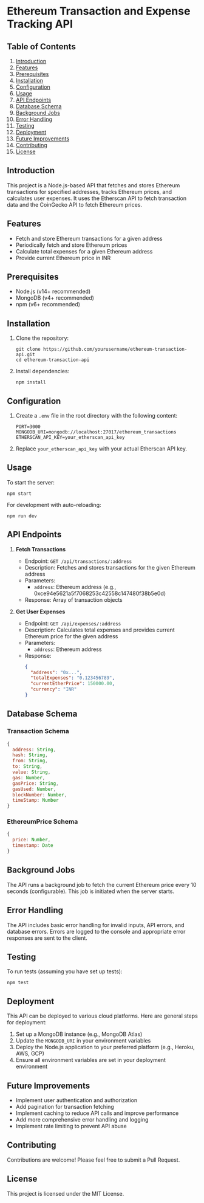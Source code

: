 # Ethereum Transaction and Expense Tracking API

## Table of Contents
1. [Introduction](#introduction)
2. [Features](#features)
3. [Prerequisites](#prerequisites)
4. [Installation](#installation)
5. [Configuration](#configuration)
6. [Usage](#usage)
7. [API Endpoints](#api-endpoints)
8. [Database Schema](#database-schema)
9. [Background Jobs](#background-jobs)
10. [Error Handling](#error-handling)
11. [Testing](#testing)
12. [Deployment](#deployment)
13. [Future Improvements](#future-improvements)
14. [Contributing](#contributing)
15. [License](#license)

## Introduction

This project is a Node.js-based API that fetches and stores Ethereum transactions for specified addresses, tracks Ethereum prices, and calculates user expenses. It uses the Etherscan API to fetch transaction data and the CoinGecko API to fetch Ethereum prices.

## Features

- Fetch and store Ethereum transactions for a given address
- Periodically fetch and store Ethereum prices
- Calculate total expenses for a given Ethereum address
- Provide current Ethereum price in INR

## Prerequisites

- Node.js (v14+ recommended)
- MongoDB (v4+ recommended)
- npm (v6+ recommended)

## Installation

1. Clone the repository:
   ```
   git clone https://github.com/yourusername/ethereum-transaction-api.git
   cd ethereum-transaction-api
   ```

2. Install dependencies:
   ```
   npm install
   ```

## Configuration

1. Create a `.env` file in the root directory with the following content:
   ```
   PORT=3000
   MONGODB_URI=mongodb://localhost:27017/ethereum_transactions
   ETHERSCAN_API_KEY=your_etherscan_api_key
   ```

2. Replace `your_etherscan_api_key` with your actual Etherscan API key.

## Usage

To start the server:

```
npm start
```

For development with auto-reloading:

```
npm run dev
```

## API Endpoints

1. **Fetch Transactions**
   - Endpoint: `GET /api/transactions/:address`
   - Description: Fetches and stores transactions for the given Ethereum address
   - Parameters:
     - `address`: Ethereum address (e.g., 0xce94e5621a5f7068253c42558c147480f38b5e0d)
   - Response: Array of transaction objects

2. **Get User Expenses**
   - Endpoint: `GET /api/expenses/:address`
   - Description: Calculates total expenses and provides current Ethereum price for the given address
   - Parameters:
     - `address`: Ethereum address
   - Response:
     ```json
     {
       "address": "0x...",
       "totalExpenses": "0.123456789",
       "currentEtherPrice": 150000.00,
       "currency": "INR"
     }
     ```

## Database Schema

### Transaction Schema
```javascript
{
  address: String,
  hash: String,
  from: String,
  to: String,
  value: String,
  gas: Number,
  gasPrice: String,
  gasUsed: Number,
  blockNumber: Number,
  timeStamp: Number
}
```

### EthereumPrice Schema
```javascript
{
  price: Number,
  timestamp: Date
}
```

## Background Jobs

The API runs a background job to fetch the current Ethereum price every 10 seconds (configurable). This job is initiated when the server starts.

## Error Handling

The API includes basic error handling for invalid inputs, API errors, and database errors. Errors are logged to the console and appropriate error responses are sent to the client.

## Testing

To run tests (assuming you have set up tests):

```
npm test
```

## Deployment

This API can be deployed to various cloud platforms. Here are general steps for deployment:

1. Set up a MongoDB instance (e.g., MongoDB Atlas)
2. Update the `MONGODB_URI` in your environment variables
3. Deploy the Node.js application to your preferred platform (e.g., Heroku, AWS, GCP)
4. Ensure all environment variables are set in your deployment environment

## Future Improvements

- Implement user authentication and authorization
- Add pagination for transaction fetching
- Implement caching to reduce API calls and improve performance
- Add more comprehensive error handling and logging
- Implement rate limiting to prevent API abuse

## Contributing

Contributions are welcome! Please feel free to submit a Pull Request.

## License

This project is licensed under the MIT License.